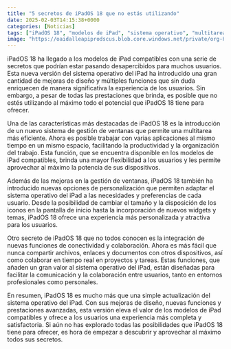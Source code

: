 ```yaml
---
title: "5 secretos de iPadOS 18 que no estás utilizando"
date: 2025-02-03T14:15:38+0000
categories: [Noticias]
tags: ["iPadOS 18", "modelos de iPad", "sistema operativo", "multitarea", "gestión de ventanas", "personalización", "conectividad", "colaboración."]
image: "https://oaidalleapiprodscus.blob.core.windows.net/private/org-HKmKxpuNw3Y88lm4EBrIPq0n/user-ZwiCXOggLL8ZNNKE2g7rXFmV/img-fTPjBr2H8ag0tAZhnDXW19Bx.png?st=2025-02-03T13%3A15%3A38Z&se=2025-02-03T15%3A15%3A38Z&sp=r&sv=2024-08-04&sr=b&rscd=inline&rsct=image/png&skoid=d505667d-d6c1-4a0a-bac7-5c84a87759f8&sktid=a48cca56-e6da-484e-a814-9c849652bcb3&skt=2025-02-03T00%3A30%3A41Z&ske=2025-02-04T00%3A30%3A41Z&sks=b&skv=2024-08-04&sig=BBXOmW1cr3DPV/lMCwo/AXRRyLD/7LqVwarCWeIK9wQ%3D"
---
```


iPadOS 18 ha llegado a los modelos de iPad compatibles con una serie de secretos que podrían estar pasando desapercibidos para muchos usuarios. Esta nueva versión del sistema operativo del iPad ha introducido una gran cantidad de mejoras de diseño y múltiples funciones que sin duda enriquecen de manera significativa la experiencia de los usuarios. Sin embargo, a pesar de todas las prestaciones que brinda, es posible que no estés utilizando al máximo todo el potencial que iPadOS 18 tiene para ofrecer.

Una de las características más destacadas de iPadOS 18 es la introducción de un nuevo sistema de gestión de ventanas que permite una multitarea más eficiente. Ahora es posible trabajar con varias aplicaciones al mismo tiempo en un mismo espacio, facilitando la productividad y la organización del trabajo. Esta función, que se encuentra disponible en los modelos de iPad compatibles, brinda una mayor flexibilidad a los usuarios y les permite aprovechar al máximo la potencia de sus dispositivos.

Además de las mejoras en la gestión de ventanas, iPadOS 18 también ha introducido nuevas opciones de personalización que permiten adaptar el sistema operativo del iPad a las necesidades y preferencias de cada usuario. Desde la posibilidad de cambiar el tamaño y la disposición de los iconos en la pantalla de inicio hasta la incorporación de nuevos widgets y temas, iPadOS 18 ofrece una experiencia más personalizada y atractiva para los usuarios.

Otro secreto de iPadOS 18 que no todos conocen es la integración de nuevas funciones de conectividad y colaboración. Ahora es más fácil que nunca compartir archivos, enlaces y documentos con otros dispositivos, así como colaborar en tiempo real en proyectos y tareas. Estas funciones, que añaden un gran valor al sistema operativo del iPad, están diseñadas para facilitar la comunicación y la colaboración entre usuarios, tanto en entornos profesionales como personales.

En resumen, iPadOS 18 es mucho más que una simple actualización del sistema operativo del iPad. Con sus mejoras de diseño, nuevas funciones y prestaciones avanzadas, esta versión eleva el valor de los modelos de iPad compatibles y ofrece a los usuarios una experiencia más completa y satisfactoria. Si aún no has explorado todas las posibilidades que iPadOS 18 tiene para ofrecer, es hora de empezar a descubrir y aprovechar al máximo todos sus secretos.
    